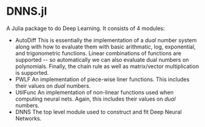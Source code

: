 # DNNS.jl
A Julia package to do Deep Learning.
It consists of 4 modules:
- AutoDiff
    This is essentially the implementation of a *dual* number system along with
    how to evaluate them with basic arithmatic, log, exponential, and trigonometric functions.
    Linear combinations of functions are supported -- so automatically we can also evaluate dual numbers on
    polynomials.
    Finally, the chain rule as well as matrix/vector multiplication is supported.
- PWLF
    An implementation of piece-wise liner functions. This includes their values on *dual* numbers.
- UtilFunc
    An implementation of non-linear functions used when computing neural nets. Again, this includes their 
    values on *dual* numbers.
- DNNS
    The top level module used to construct and fit Deep Neural Networks.

